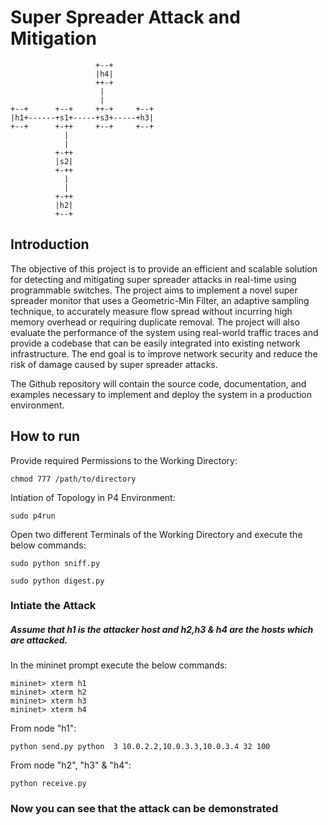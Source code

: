 # Super Spreader Attack and Mitigation

```
                   +--+
                   |h4|
                   ++-+
                    |
                    |
+--+      +--+     ++-+     +--+
|h1+------+s1+-----+s3+-----+h3|
+--+      +-++     +--+     +--+
            |
            |
          +-++
          |s2|
          +-++
            |
            |
          +-++
          |h2|
          +--+
```

## Introduction


The objective of this project is to provide an efficient and scalable solution for detecting and mitigating super spreader attacks in real-time using programmable switches. The project aims to implement a novel super spreader monitor that uses a Geometric-Min Filter, an adaptive sampling technique, to accurately measure flow spread without incurring high memory overhead or requiring duplicate removal. The project will also evaluate the performance of the system using real-world traffic traces and provide a codebase that can be easily integrated into existing network infrastructure. The end goal is to improve network security and reduce the risk of damage caused by super spreader attacks. 

The Github repository will contain the source code, documentation, and examples necessary to implement and deploy the system in a production environment.


## How to run

Provide required Permissions to the Working Directory:

```
chmod 777 /path/to/directory
```


Intiation of Topology in P4 Environment:

```
sudo p4run
```

Open two different Terminals of the Working Directory and execute the below commands:

```
sudo python sniff.py
```


```
sudo python digest.py
```
### Intiate the Attack
##### Assume that h1 is the attacker host and h2,h3 & h4 are the hosts which are attacked.
In the mininet prompt execute the below commands:

```
mininet> xterm h1
mininet> xterm h2
mininet> xterm h3
mininet> xterm h4
```

From node "h1":
``` 
python send.py python  3 10.0.2.2,10.0.3.3,10.0.3.4 32 100
```
From node "h2", "h3" & "h4":
``` 
python receive.py
```
### Now you can see that the attack can be demonstrated
